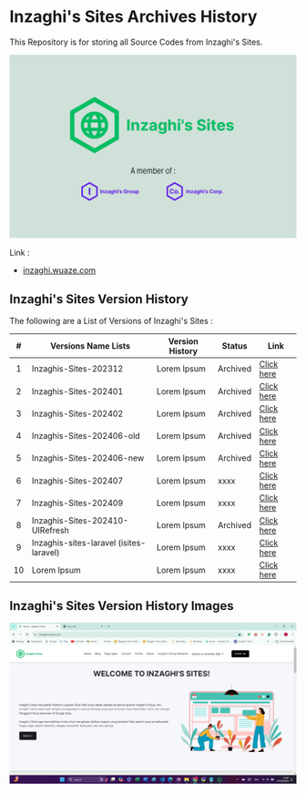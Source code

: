 # Inzaghi's Sites Archives History

This Repository is for storing all Source Codes from Inzaghi's Sites.

![Inzaghi's Sites](/images/inzaghis-sites-by-inzaghis-group-corp.png)

Link :

- [inzaghi.wuaze.com](https://inzaghi.wuaze.com)

## Inzaghi's Sites Version History

The following are a List of Versions of Inzaghi's Sites :

|  #  | Versions Name Lists                     | Version History | Status   | Link                                            |
| :-: | --------------------------------------- | --------------- | -------- | ----------------------------------------------- |
|  1  | Inzaghis-Sites-202312                   | Lorem Ipsum     | Archived | [Click here](/Inzaghis-Sites-202312/)           |
|  2  | Inzaghis-Sites-202401                   | Lorem Ipsum     | Archived | [Click here](/Inzaghis-Sites-202401/)           |
|  3  | Inzaghis-Sites-202402                   | Lorem Ipsum     | Archived | [Click here](/Inzaghis-Sites-202402/)           |
|  4  | Inzaghis-Sites-202406-old               | Lorem Ipsum     | Archived | [Click here](/Inzaghis-Sites-202406-old/)       |
|  5  | Inzaghis-Sites-202406-new               | Lorem Ipsum     | Archived | [Click here](/Inzaghis-Sites-202406-new/)       |
|  6  | Inzaghis-Sites-202407                   | Lorem Ipsum     | xxxx     | [Click here](/xxxx/)                            |
|  7  | Inzaghis-Sites-202409                   | Lorem Ipsum     | xxxx     | [Click here](/xxxx/)                            |
|  8  | Inzaghis-Sites-202410-UIRefresh         | Lorem Ipsum     | Archived | [Click here](/Inzaghis-Sites-202410-UIRefresh/) |
|  9  | Inzaghis-sites-laravel (isites-laravel) | Lorem Ipsum     | xxxx     | [Click here](/xxxx/)                            |
| 10  | Lorem Ipsum                             | Lorem Ipsum     | xxxx     | [Click here](/xxxx/)                            |

## Inzaghi's Sites Version History Images

![Inzaghi's Sites Homepage](/isites-php/images/inzaghis-sites-homepage-202409.jpg)
